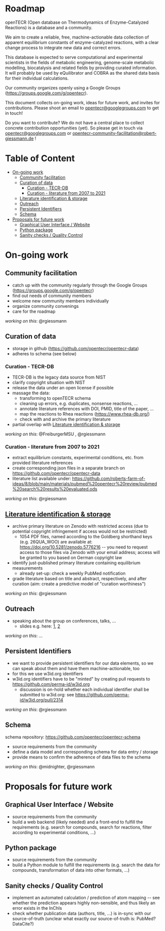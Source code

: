 # Roadmap

openTECR (Open database on Thermodynamics of Enzyme-Catalyzed Reactions) is a database and a community.

We aim to create a reliable, free, machine-actionable data collection of apparent equilibrium constants of enzyme-catalyzed reactions, with a clear change process to integrate new data and correct errors.

This database is expected to serve computational and experimental scientists in the fields of metabolic engineering, genome-scale metabolic modelling, biocatalysis and related fields by providing curated information. It will probably be used by eQuilibrator and COBRA as the shared data basis for their individual calculations.

Our community organizes openly using a Google Groups (https://groups.google.com/g/opentecr).

This document collects on-going work, ideas for future work, and invites for contributions. Please shoot an email to opentecr@googlegroups.com to get in touch!

Do you want to contribute? We do not have a central place to collect concrete contribution opportunities (yet). So please get in touch via opentecr@googlegroups.com or opentecr-community-facilitation@robert-giessmann.de !


# Table of Content

- [On-going work](#on-going-work)
  * [Community facilitation](#community-facilitation)
  * [Curation of data](#curation-of-data)
    + [Curation - TECR-DB](#curation---tecr-db)
    + [Curation - literature from 2007 to 2021](#curation---literature-from-2007-to-2021)
  * [Literature identification & storage](#-literature-identification---storage---roadmap-literature-identification-and-storagemd-)
  * [Outreach](#outreach)
  * [Persistent Identifiers](#persistent-identifiers)
  * [Schema](#schema)
- [Proposals for future work](#proposals-for-future-work)
  * [Graphical User Interface / Website](#graphical-user-interface---website)
  * [Python package](#python-package)
  * [Sanity checks / Quality Control](#sanity-checks---quality-control)


# On-going work

## Community facilitation

* catch up with the community regularly through the Google Groups (https://groups.google.com/g/opentecr)
* find out needs of community members
* welcome new community members individually
* organize community convenings
* care for the roadmap

_working on this_: @rgiessmann


## Curation of data

* storage in github (https://github.com/opentecr/opentecr-data)
* adheres to schema (see below)


### Curation - TECR-DB

* TECR-DB is the legacy data source from NIST
* clarify copyright situation with NIST
* release the data under an open license if possible
* massage the data:
  * transforming to openTECR schema
  * cleaning up errors, e.g. duplicates, nonsense reactions, ...
  * annotate literature references with DOI, PMID, title of the paper, ...
  * map the reactions to Rhea reactions (https://www.rhea-db.org/)
  * check with and archive the primary literature
* partial overlap with [Literature identification & storage](#-literature-identification---storage---roadmap-literature-identification-and-storagemd-)

_working on this_: @FreiburgerMSU , @rgiessmann


### Curation - literature from 2007 to 2021

* extract equilibrium constants, experimental conditions, etc. from provided literature references
* create corresponding json files in a separate branch on https://github.com/opentecr/opentecr-data
* literature list available under: https://github.com/roberts-farm-of-ideas/8/blob/main/materials/pubmed%20opentecr%20review/pubmed%20search%20results%20evaluated.ods

_working on this_: @rgiessmann


## [Literature identification & storage](./roadmap/literature_identification_and_storage.md)

* archive primary literature on Zenodo with restricted access (due to potential copyright infringement if access would not be restricted)
  * 1054 PDF files, named according to the Goldberg shorthand keys (e.g. 26QUA_WOO) are available at: https://doi.org/10.5281/zenodo.5776216 -- you need to request access to those files via Zenodo with your email address; access will be granted to you based on German copyright law
* identify just-published primary literature containing equilibrium measurements
  * already set-up: check a weekly PubMed notification
* grade literature based on title and abstract, respectively, and after curation (aim: create a predictive model of "curation worthiness")

_working on this_: @rgiessmann


## Outreach

* speaking about the group on conferences, talks, ...
  * slides e.g. here: [1](https://doi.org/10.5281/zenodo.5355130), [2](https://doi.org/10.5281/zenodo.5566376)

_working on this_: ...


## Persistent Identifiers

* we want to provide persistent identifiers for our data elements, so we can speak about them and have them machine-actionable, too
* for this we use w3id.org identifiers
* w3id.org identifiers have to be "minted" by creating pull requests to https://github.com/perma-id/w3id.org
  * discussion is on-hold whether each individual identifier shall be submitted to w3id.org: see https://github.com/perma-id/w3id.org/pull/2314

_working on this_: @rgiessmann


## Schema

schema repository: https://github.com/opentecr/opentecr-schema

* source requirements from the community
* define a data model and corresponding schema for data entry / storage
* provide means to confirm the adherence of data files to the schema

_working on this_: @midnighter, @rgiessmann


# Proposals for future work

## Graphical User Interface / Website

* source requirements from the community
* build a web backend (likely needed) and a front-end to fulfill the requirements (e.g. search for compounds, search for reactions, filter according to experimental conditions, ...)


## Python package

* source requirements from the community
* build a Python module to fulfill the requirements (e.g. search the data for compounds, transformation of data into other formats, ...)


## Sanity checks / Quality Control

* implement an automated calculation / prediction of atom mapping -- see whether the prediction appears highly non-sensible, and thus likely an error exists in the InChIs
* check whether publication data (authors, title, ...) is in-sync with our source-of-truth (unclear what exactly our source-of-truth is: PubMed? DataCite?)
